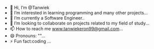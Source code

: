 - 👋 Hi, I’m @Tanwiek
- 👀 I’m interested in learning programming and many other projects...
- 🌱 I’m currently a Software Engineer..
- 💞️ I’m looking to collaborate on projects related to my field of study...
- 📫 How to reach me www.tanwiekeron99@gmail.com...
- 😄 Pronouns: ""...
- ⚡ Fun fact:coding ...

<!---
Tanwiek/Tanwiek is a ✨ special ✨ repository because its `README.md` (this file) appears on your GitHub profile.
You can click the Preview link to take a look at your changes.
--->

